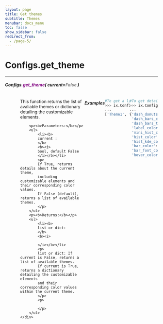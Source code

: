 ```yaml
---
layout: page
title: Get themes
subtitle: Themes
menubar: docs_menu
toc: false
show_sidebar: false
redirect_from:
  - /page-5/
---
```


# Configs.get_theme

---

<!-- #### Configs`.get_theme`(current=False) -->

##### Configs<span style="color:purple">.get_theme</span>( _current=<span style="color:grey">False</span>_ )

<!-- To view all available themes, execute the following code:





current : _bool, default False_ -->



<div style="display: flex; justify-content: left; margin-left: 50px;">
    <div>
        <p>
        This function returns the list of avaliable themes or dictionary detailing the customizable elements.
        </p>

        <p><b>Parameters:</b></p>
        <ul>
            <li><b>
            current :
            </b>
            <b><i>
            bool, default False
            </i></b></li>
            <p>
            If True, returns details about the current theme,
            including customizable elements and their corresponding color values.
            If False (default), returns a list of available themes.
            </p>
        </ul>
        <p><b>Returns:</b></p>
        <ul>
            <li><b>
            list or dict:
            </b>
            <b><i>

            </i></b></li>
            <p>
            list or dict: If current is False, returns a list of available themes.
            If current is True, returns a dictionary detailing the customizable elements
            and their corresponding color values within the current theme.
            </p>
            <p>

            </p>
        </ul>
    </div>
</div>


##### Examples


```python
#To get a list of available themes:
>>> ix.Configs.get_theme()
...
['Theme1', 'Theme2', 'Theme3']
```

```python
#To get details about the current theme:
>>> ix.Configs.get_theme(current=True)
...
{'dash_donuts_color': '#FFCBA5',
 'dash_bars_color': '#FF9899',
 'dash_bars_text_color': '#525252',
 'label_color': '#FF9899',
 'mini_hist_color': '#FFCBA5',
 'hist_color': '#FFCBA5',
 'hist_kde_color': '#FF9899',
 'bar_color': 'light:#FF9899',
 'bar_font_color': '#525252',
 'hover_color': '#FF9899'}
```




<!-- ## Getting themes

### get_theme()

To view all available themes, execute the following code:

```python
# return a list of all avaliable Themes
ix.Configs.get_theme()
```

### get_theme(current=True)

If `current` is set to `True`,  this function returns a dictionary detailing the customizable elements along with their corresponding color values within the current theme.

```python
# returns all customizable values
ix.Configs.get_theme(current=True)
```

![Atributes avaliable](/img/get_current_theme.png) -->
